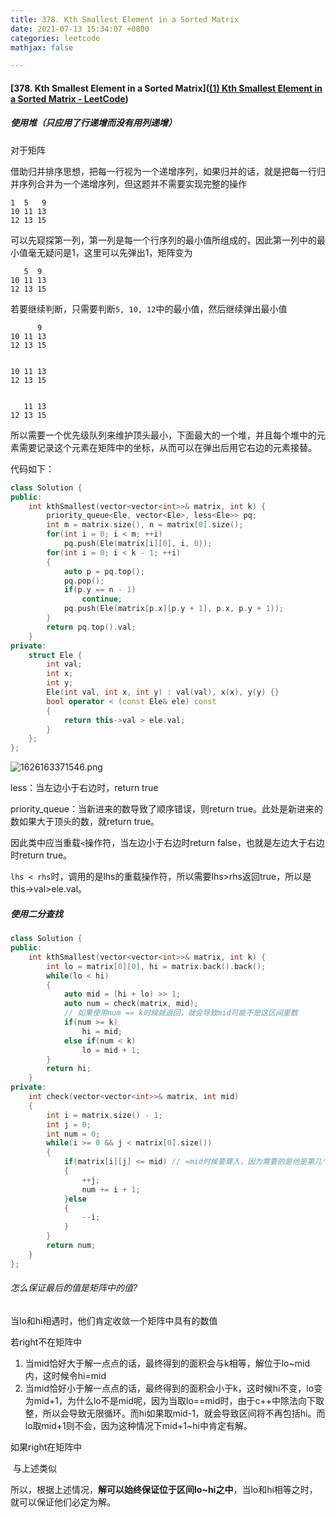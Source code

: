 ```yaml
---
title: 378. Kth Smallest Element in a Sorted Matrix
date: 2021-07-13 15:34:07 +0800
categories: leetcode
mathjax: false

---
```


#### [378. Kth Smallest Element in a Sorted Matrix]([(1) Kth Smallest Element in a Sorted Matrix - LeetCode](https://leetcode.com/problems/kth-smallest-element-in-a-sorted-matrix/))

##### 使用堆（只应用了行递增而没有用列递增）

对于矩阵

借助归并排序思想，把每一行视为一个递增序列，如果归并的话，就是把每一行归并序列合并为一个递增序列，但这题并不需要实现完整的操作

```
1  5   9
10 11 13
12 13 15
```

可以先窥探第一列，第一列是每一个行序列的最小值所组成的，因此第一列中的最小值毫无疑问是1，这里可以先弹出1，矩阵变为

```
   5  9
10 11 13
12 13 15
```

若要继续判断，只需要判断`5, 10, 12`中的最小值，然后继续弹出最小值

```
      9
10 11 13
12 13 15
```

```
       
10 11 13
12 13 15
```

```
   
   11 13
12 13 15
```

所以需要一个优先级队列来维护顶头最小，下面最大的一个堆，并且每个堆中的元素需要记录这个元素在矩阵中的坐标，从而可以在弹出后用它右边的元素接替。



代码如下：

```c++
class Solution {
public:
    int kthSmallest(vector<vector<int>>& matrix, int k) {
        priority_queue<Ele, vector<Ele>, less<Ele>> pq;
        int m = matrix.size(), n = matrix[0].size();
        for(int i = 0; i < m; ++i)
            pq.push(Ele(matrix[i][0], i, 0));
        for(int i = 0; i < k - 1; ++i)
        {
            auto p = pq.top();
            pq.pop();
            if(p.y == n - 1)
                continue;
            pq.push(Ele(matrix[p.x][p.y + 1], p.x, p.y + 1));
        }
        return pq.top().val;
    }
private:
    struct Ele {
        int val;
        int x;
        int y;
        Ele(int val, int x, int y) : val(val), x(x), y(y) {}
        bool operator < (const Ele& ele) const
        {
            return this->val > ele.val;
        }
    };
};
```

![1626163371546.png](https://image.cinte.cc/i/2021/07/13/1249885fbe47b.png)



less：当左边小于右边时，return true

priority_queue：当新进来的数导致了顺序错误，则return true。此处是新进来的数如果大于顶头的数，就return true。

因此类中应当重载`<`操作符，当左边小于右边时return false，也就是左边大于右边时return true。

`lhs < rhs`时，调用的是lhs的重载操作符，所以需要lhs>rhs返回true，所以是this->val>ele.val。



##### 使用二分查找

```c++
class Solution {
public:
    int kthSmallest(vector<vector<int>>& matrix, int k) {
        int lo = matrix[0][0], hi = matrix.back().back();
        while(lo < hi)
        {
            auto mid = (hi + lo) >> 1;
            auto num = check(matrix, mid);
            // 如果使用num == k时候就返回，就会导致mid可能不是这区间里数
            if(num >= k)
                hi = mid;
            else if(num < k)
                lo = mid + 1;
        }
        return hi;
    }
private:
    int check(vector<vector<int>>& matrix, int mid)
    {
        int i = matrix.size() - 1;
        int j = 0;
        int num = 0;
        while(i >= 0 && j < matrix[0].size())
        {
            if(matrix[i][j] <= mid) // =mid时候要算入，因为需要的是他是第几个，而不是比他小的有几个
            {
                ++j;
                num += i + 1;
            }else
            {
                --i;
            }
        }
        return num;
    }
};
```



###### 怎么保证最后的值是矩阵中的值?

当lo和hi相遇时，他们肯定收敛一个矩阵中具有的数值

若right不在矩阵中

1. 当mid恰好大于解一点点的话，最终得到的面积会与k相等，解位于lo~mid内，这时候令hi=mid
2. 当mid恰好小于解一点点的话，最终得到的面积会小于k，这时候hi不变，lo变为mid+1，为什么lo不是mid呢，因为当取lo==mid时，由于c++中除法向下取整，所以会导致无限循环。而hi如果取mid-1，就会导致区间将不再包括hi。而lo取mid+1则不会，因为这种情况下mid+1~hi中肯定有解。

如果right在矩阵中

​	与上述类似



所以，根据上述情况，**解可以始终保证位于区间lo~hi之中**，当lo和hi相等之时，就可以保证他们必定为解。

